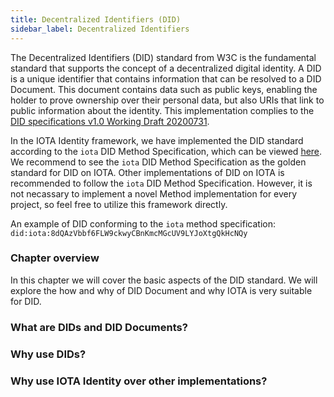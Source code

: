 ```yaml
---
title: Decentralized Identifiers (DID)
sidebar_label: Decentralized Identifiers
---
```


The Decentralized Identifiers (DID) standard from W3C is the fundamental standard that supports the concept of a decentralized digital identity. A DID is a unique identifier that contains  information that can be resolved to a DID Document. This document contains data such as public keys, enabling the holder to prove ownership over their personal data, but also URIs that link to public information about the identity. This implementation complies to the [DID specifications v1.0 Working Draft 20200731](https://www.w3.org/TR/2020/WD-did-core-20200731/). 

In the IOTA Identity framework, we have implemented the DID standard according to the `iota` DID Method Specification, which can be viewed [here](./specs/method_spec.md). We recommend to see the `iota` DID Method Specification as the golden standard for DID on IOTA. Other implementations of DID on IOTA is recommended to follow the `iota` DID Method Specification. However, it is not necassary to implement a novel Method implementation for every project, so feel free to utilize this framework directly. 

An example of DID conforming to the `iota` method specification:
`did:iota:8dQAzVbbf6FLW9ckwyCBnKmcMGcUV9LYJoXtgQkHcNQy`

### Chapter overview

In this chapter we will cover the basic aspects of the DID standard. We will explore the how and why of DID Document and why IOTA is very suitable for DID.

### What are DIDs and DID Documents?

### Why use DIDs?

### Why use IOTA Identity over other implementations?